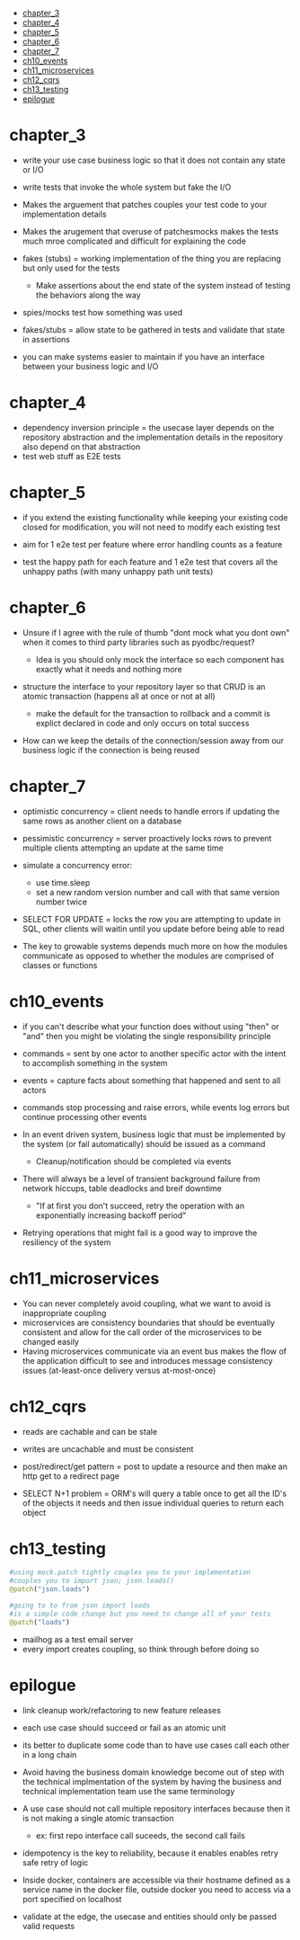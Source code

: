 - [chapter_3](#chapter_3)
- [chapter_4](#chapter_4)
- [chapter_5](#chapter_5)
- [chapter_6](#chapter_6)
- [chapter_7](#chapter_7)
- [ch10_events](#ch10_events)
- [ch11_microservices](#ch11_microservices)
- [ch12_cqrs](#ch12_cqrs)
- [ch13_testing](#ch13_testing)
- [epilogue](#epilogue)
# chapter_3

- write your use case business logic so that it does not contain any state or I/O
- write tests that invoke the whole system but fake the I/O
- Makes the arguement that patches couples your test code to your implementation details
- Makes the arugement that overuse of patchesmocks makes the tests much mroe complicated and difficult for explaining the code


- fakes (stubs) = working implementation of the thing you are replacing but only used for the tests
  - Make assertions about the end state of the system instead of testing the behaviors along the way
- spies/mocks test how something was used
- fakes/stubs = allow state to be gathered in tests and validate that state in assertions

- you can make systems easier to maintain if you have an interface between your business logic and I/O

# chapter_4
- dependency inversion principle = the usecase layer depends on the repository abstraction and the implementation details in the repository also depend on that abstraction
- test web stuff as E2E tests

# chapter_5
- if you extend the existing functionality while keeping your existing code closed for modification, you will not need to modify each existing test

- aim for 1 e2e test per feature where error handling counts as a feature
- test the happy path for each feature and 1 e2e test that covers all the unhappy paths (with many unhappy path unit tests)

# chapter_6
- Unsure if I agree with the rule of thumb "dont mock what you dont own" when it comes to third party libraries such as pyodbc/request?
  - Idea is you should only mock the interface so each component has exactly what it needs and nothing more


- structure the interface to your repository layer so that CRUD is an atomic transaction (happens all at once or not at all)

  - make the default for the transaction to rollback and a commit is explict declared in code and only occurs on total success

- How can we keep the details of the connection/session away from our business logic if the connection is being reused

# chapter_7
- optimistic concurrency = client needs to handle errors if updating the same rows as another client on a database
- pessimistic concurrency = server proactively locks rows to prevent multiple clients attempting an update at the same time

- simulate a concurrency error:
  - use time.sleep
  - set a new random version number and call with that same version number twice
- SELECT FOR UPDATE = locks the row you are attempting to update in SQL, other clients will waitin until you update before being able to read
- The key to growable systems depends much more on how the modules communicate as opposed to whether the modules are comprised of classes or functions

# ch10_events
- if you can't describe what your function does without using "then" or "and" then you might be violating the single responsibility principle

- commands = sent by one actor to another specific actor with the intent to accomplish something in the system
- events = capture facts about something that happened and sent to all actors

- commands stop processing and raise errors, while events log errors but continue processing other events

- In an event driven system, business logic that must be implemented by the system (or fail automatically) should be issued as a command
  - Cleanup/notification should be completed via events

- There will always be a level of transient background failure from network hiccups, table deadlocks and breif downtime
  - "If at first you don't succeed, retry the operation with an exponentially increasing backoff period"

- Retrying operations that might fail is a good way to improve the resiliency of the system


# ch11_microservices
- You can never completely avoid coupling, what we want to avoid is inappropriate coupling
- microservices are consistency boundaries that should be eventually consistent and allow for the call order of the microservices to be changed easily
- Having microservices communicate via an event bus makes the flow of the application difficult to see and introduces message consistency issues (at-least-once delivery versus at-most-once)

# ch12_cqrs
- reads are cachable and can be stale
- writes are uncachable and must be consistent

- post/redirect/get pattern = post to update a resource and then make an http get to a redirect page

- SELECT N+1 problem = ORM's will query a table once to get all the ID's of the objects it needs and then issue individual queries to return each object

# ch13_testing
```python
#using mock.patch tightly couples you to your implementation
#couples you to import json; json.loads()
@patch("json.loads")

#going to to from json import loads
#is a simple code change but you need to change all of your tests
@patch("loads")
```

- mailhog as a test email server
- every import creates coupling, so think through before doing so

# epilogue
- link cleanup work/refactoring to new feature releases
- each use case should succeed or fail as an atomic unit
- its better to duplicate some code than to have use cases call each other in a long chain

- Avoid having the business domain knowledge become out of step with the technical implmentation of the system by having the business and technical implementation team use the same terminology

- A use case should not call multiple repository interfaces because then it is not making a single atomic transaction
  - ex: first repo interface call suceeds, the second call fails

- idempotency is the key to reliability, because it enables enables retry safe retry of logic

- Inside docker, containers are accessible via their hostname defined as a service name in the docker file, outside docker you need to access via a port specified on localhost

- validate at the edge, the usecase and entities should only be passed valid requests